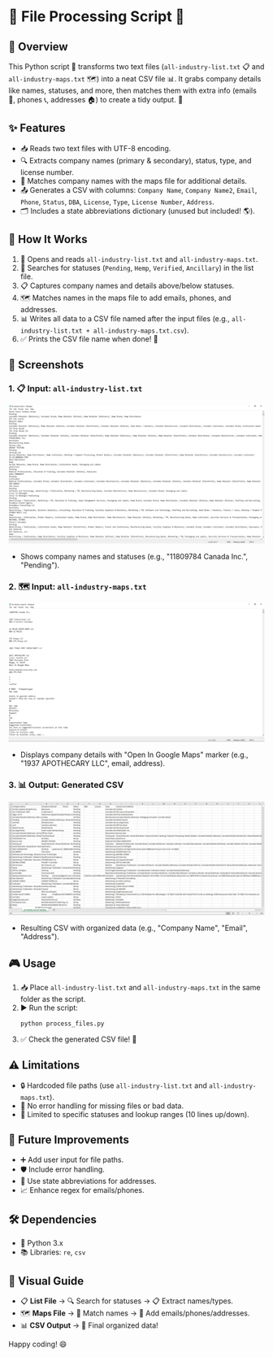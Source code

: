 # 🎉 File Processing Script 🎉

## 🌟 Overview
This Python script 📜 transforms two text files (`all-industry-list.txt` 📋 and `all-industry-maps.txt` 🗺️) into a neat CSV file 📊. It grabs company details like names, statuses, and more, then matches them with extra info (emails 📧, phones 📞, addresses 🏠) to create a tidy output. 🚀

## ✨ Features
- 📥 Reads two text files with UTF-8 encoding.
- 🔍 Extracts company names (primary & secondary), status, type, and license number.
- 🔗 Matches company names with the maps file for additional details.
- 📤 Generates a CSV with columns: `Company Name`, `Company Name2`, `Email`, `Phone`, `Status`, `DBA`, `License`, `Type`, `License Number`, `Address`.
- 🗂️ Includes a state abbreviations dictionary (unused but included! 🌎).

## 🚀 How It Works
1. 📂 Opens and reads `all-industry-list.txt` and `all-industry-maps.txt`.
2. 🔎 Searches for statuses (`Pending`, `Hemp`, `Verified`, `Ancillary`) in the list file.
3. 📋 Captures company names and details above/below statuses.
4. 🗺️ Matches names in the maps file to add emails, phones, and addresses.
5. 📊 Writes all data to a CSV file named after the input files (e.g., `all-industry-list.txt + all-industry-maps.txt.csv`).
6. ✅ Prints the CSV file name when done! 🎉

## 📸 Screenshots
### 1. 📋 Input: `all-industry-list.txt`
![List File](screenshots/list_file.png)
- Shows company names and statuses (e.g., "11809784 Canada Inc.", "Pending").

### 2. 🗺️ Input: `all-industry-maps.txt`
![Maps File](screenshots/maps_file.png)
- Displays company details with "Open In Google Maps" marker (e.g., "1937 APOTHECARY LLC", email, address).

### 3. 📊 Output: Generated CSV
![CSV Output](screenshots/csv_output.png)
- Resulting CSV with organized data (e.g., "Company Name", "Email", "Address").

## 🎮 Usage
1. 📥 Place `all-industry-list.txt` and `all-industry-maps.txt` in the same folder as the script.
2. ▶️ Run the script:
   ```bash
   python process_files.py
   ```
3. ✅ Check the generated CSV file! 📄

## ⚠️ Limitations
- 🔒 Hardcoded file paths (use `all-industry-list.txt` and `all-industry-maps.txt`).
- 🚫 No error handling for missing files or bad data.
- 📏 Limited to specific statuses and lookup ranges (10 lines up/down).

## 🌱 Future Improvements
- ➕ Add user input for file paths.
- 🛡️ Include error handling.
- 🔄 Use state abbreviations for addresses.
- 📈 Enhance regex for emails/phones.

## 🛠️ Dependencies
- 🐍 Python 3.x
- 📚 Libraries: `re`, `csv`

## 🎨 Visual Guide
- 📋 **List File** → 🔍 Search for statuses → 📋 Extract names/types.
- 🗺️ **Maps File** → 🔗 Match names → 📧 Add emails/phones/addresses.
- 📊 **CSV Output** → 🎉 Final organized data!

Happy coding! 😄